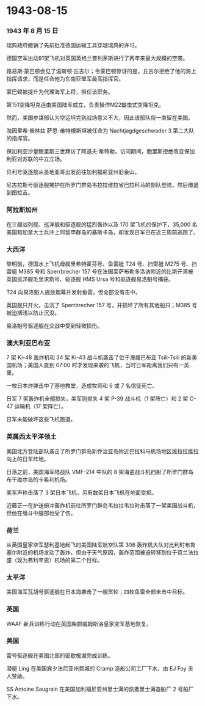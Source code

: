 # 1943-08-15

### 1943 年 8 月 15 日

瑞典政府撤销了先前批准德国运输工具穿越瑞典的许可。

德国空军出动91架飞机对英国英格兰普利茅斯进行了两年来最大规模的空袭。

路易斯·蒙巴顿会见了温斯顿·丘吉尔；令蒙巴顿惊讶的是，丘吉尔拒绝了他的海上指挥请求，而是任命他为东南亚盟军最高指挥官。

蒙巴顿被提升为代理海军上将，担任该职务。

第151空降坦克连由美国陆军成立，负责操作M22蝗虫式空降坦克。

然而，美国参谋部认为空运坦克到战场意义不大，因此该部队将一直留在美国。

海因里希·普林兹·萨恩-维特根斯坦被任命为 Nachtjagdgeschwader 3
第二大队的指挥官。

保加利亚沙皇鲍里斯三世拜访了阿道夫·希特勒，访问期间，鲍里斯拒绝改变保加利亚对苏联的中立立场。

贝利号驱逐舰从圣地亚哥出发前往加利福尼亚州旧金山。

尼古拉斯号驱逐舰掩护在所罗门群岛韦拉拉维拉省巴拉科马的部队登陆，然后撤退到图拉吉。

### 阿拉斯加州

在三艘战列舰、巡洋舰和驱逐舰的猛烈轰炸以及 170 架飞机的保护下，35,000
名美国和加拿大士兵冲上阿留申群岛的基斯卡岛，却发现日军已在近三周前逃跑了。

### 大西洋

黎明前，德国水上飞机母舰里希特霍芬号、鱼雷艇 T24 号、扫雷艇 M275
号、扫雷艇 M385 号和 Sperrbrecher 157
号在法国莱萨布勒多洛讷附近的比斯开湾被英国巡洋舰毛里求斯号、驱逐舰 HMS
Ursa 号和驱逐舰易洛魁号捕获。

T24 向易洛魁人施放烟幕并发射鱼雷，但全部没有击中。

英国舰只开火，击沉了 Sperrbrecher 157 号，并损坏了所有其他船只；M385
号被迫搁浅以防止沉没。

易洛魁号驱逐舰在交战中受到轻微损伤。

### 澳大利亚巴布亚

7 架 Ki-48 轰炸机和 34 架 Ki-43 战斗机袭击了位于澳属巴布亚 Tsili-Tsili
的新美国机场；美国人直到 07:00
时才发现来袭的飞机，当时日军距离我们只有一英里。

一枚日本炸弹击中了基地教堂，造成牧师和 6 或 7 名信徒死亡。

日军 7 架轰炸机全部损失，美军则损失 4 架 P-39 战斗机（1 架阵亡）和 2 架
C-47 运输机（17 架阵亡）。

日军未能破坏这些飞机跑道。

### 英属西太平洋领土

美国北方登陆部队袭击了所罗门群岛新乔治亚岛附近巴拉科马机场地区维拉拉维拉岛上的日军阵地。

日落之前，美国海军陆战队 VMF-214 中队的 8
架海盗战斗机扫射了所罗门群岛布干维尔岛的卡希利机场。

美军声称击落了 3 架日本飞机，另有数架日本飞机在地面受损。

近藤正一在护送俯冲轰炸机前往所罗门群岛韦拉拉韦拉时击落了一架美国战斗机，但他在缠斗中腿部也受了伤。

### 荷兰

从英国皇家空军瑟利基地起飞的美国陆军航空队第 306
轰炸机大队对比利时布鲁塞尔附近的机场发动了轰炸，但由于天气原因，轰炸范围被迫转移到位于荷兰法拉盛（现为弗利辛恩）机场的第二个目标。

### 太平洋

美国海军瓦胡号驱逐舰在日本海袭击了一艘货轮；四枚鱼雷全部未击中目标。

### 英国

WAAF 新兵训练行动在英国柴郡威姆斯洛皇家空军基地恢复。

### 美国

雷号驱逐舰在美国北部的密歇根湖完成训练。

潜艇 Ling 在美国宾夕法尼亚州费城的 Cramp 造船公司工厂下水，由 EJ Foy
夫人赞助。

SS Antoine Saugrain 在美国加利福尼亚州里士满的凯撒里士满造船厂 2
号船厂下水。